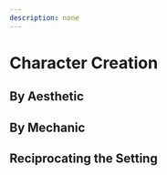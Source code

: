 ```yaml
---
description: none
---
```

# Character Creation
## By Aesthetic

## By Mechanic

## Reciprocating the Setting
